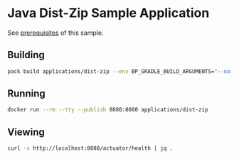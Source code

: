 # Java Dist-Zip Sample Application

See [prerequisites](https://paketo.io/docs/howto/java/#prerequisites) of this sample.

## Building

```bash
pack build applications/dist-zip --env BP_GRADLE_BUILD_ARGUMENTS="--no-daemon -x test bootDistZip" --env BP_GRADLE_BUILT_ARTIFACT="build/distributions/*.zip" --env BP_JVM_VERSION=17
```

## Running

```bash
docker run --rm --tty --publish 8080:8080 applications/dist-zip
```

## Viewing

```bash
curl -s http://localhost:8080/actuator/health | jq .
```
